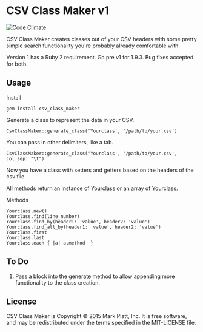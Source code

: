 CSV Class Maker v1
========

[![Code Climate](https://codeclimate.com/github/mrkplt/csv_class_maker.png)](https://codeclimate.com/github/mrkplt/csv_class_maker)

CSV Class Maker creates classes out of your CSV headers with some pretty simple search functionality you're probably already comfortable with.

Version 1 has a Ruby 2 requirement. Go pre v1 for 1.9.3. Bug fixes accepted for both.

Usage
--------------

Install
```
gem install csv_class_maker
```
Generate a class to represent the data in your CSV.
```
CsvClassMaker::generate_class('Yourclass', '/path/to/your.csv')
```

You can pass in other delimiters, like a tab.
```
CsvClassMaker::generate_class('Yourclass', '/path/to/your.csv', col_sep: "\t")
```

Now you have a class with setters and getters based on the headers of the csv file.

All methods return an instance of Yourclass or an array of Yourclass.

Methods
```
Yourclass.new()
Yourclass.find(line_number)
Yourclass.find_by(header1: 'value', header2: 'value')
Yourclass.find_all_by(header1: 'value', header2: 'value')
Yourclass.first
Yourclass.last
Yourclass.each { |a| a.method  }
```

To Do
---------------
1) Pass a block into the generate method to allow appending more functionality to the class creation.

License
-------
CSV Class Maker is Copyright © 2015 Mark Platt, Inc. It is free software, and may be redistributed under the terms specified in the MIT-LICENSE file.
